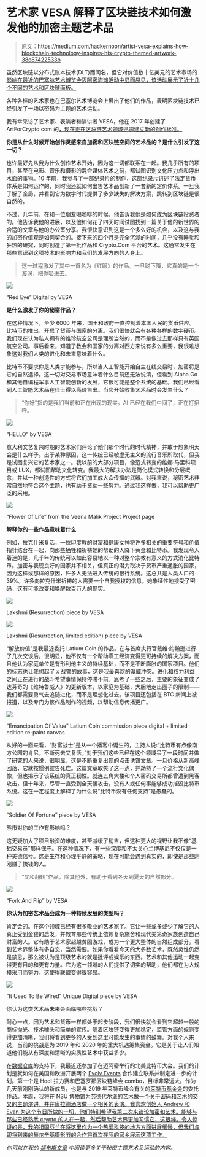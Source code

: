 # 艺术家 VESA 解释了区块链技术如何激发他的加密主题艺术品

> 原文：<https://medium.com/hackernoon/artist-vesa-explains-how-blockchain-technology-inspires-his-crypto-themed-artwork-38e87422533b>

虽然区块链以分布式账本技术(DLT)而闻名，但它对价值数十亿美元的艺术市场的[影响在最近的巴塞尔艺术博览会迈阿密海滩活动中显而易见，该活动展示了近十几个不同的艺术和区块链面板。](https://www.forbes.com/sites/rachelwolfson/2018/12/12/blockchains-impact-on-the-billion-dollar-art-market-debated-during-miami-art-week/#43eb3b0d239a)

各种各样的艺术家也在巴塞尔艺术博览会上展出了他们的作品，表明区块链技术已经引发了一场以密码为主题的艺术运动。

我有幸采访了艺术家、表演者和演讲者 VESA，他在 2017 年创建了 ArtForCrypto.com 的[，现在正在区块链艺术领域迅速建立新的创作标准。](https://www.artforcrypto.com/)

**你是从什么时候开始创作灵感来自加密和区块链空间的艺术品的？是什么引发了这一切？**

也许最好先从我为什么创作艺术开始，因为这一切都联系在一起。我几乎所有的项目，甚至在电影、音乐和摄影的混合媒体艺术之前，都试图识别文化压力点和浮出水面的事物。10 年前，我参与了一部纪录片的制作，这部纪录片讲述了法定货币体系是如何运作的，同时我还就如何出售艺术品创新了一套新的定价体系。一旦我了解了全局，并看到它为数字时代提供了多少缺失的解决方案，跳转到区块链是很自然的。

不过，几年前，在和一位朋友喝咖啡的时候，他告诉我他是如何成为区块链投资者的。他告诉我他的进展，以及他如何花了四天时间试图找到一篇关于他的新世界的合适的文章与他的办公室分享。我很快意识到这是一个多么好的机会，以及这与我的加密价值观是如何契合的。接下来的四个月是完全沉浸的时间，几乎没有睡觉和狂热的研究，同时创造了第一批作品和 Crypto.Com 平台的艺术。这通常发生在那些意识到这项技术的影响力和我们的发展方向的人身上。

> 这一过程激发了其中一首名为《红眼》的作品。一旦聪下降，它真的是一个漩涡，把你吸进去。

![](img/26f1f3a2c7e2f86e23d3d216a6efa836.png)

“Red Eye” Digital by VESA

**是什么激发了你的秘密作品？**

在这种情况下，至少 6000 年来，国王和政府一直控制着本国人民的货币供应。比特币的推出，开启了货币与国家的分离。我们很快就会有各种各样的数字硬币。我们现在认为私人拥有的维珍航空公司是理所当然的，而不是像过去那样只有英国航空公司。事后看来，知道了教会和国家的分离对西方来说有多么重要，我很难想象这对我们人类的进化和未来意味着什么。

比特币不要求你是人类才能参与，所以当人工智能开始自主在线交易时，加密将是它的自然选择。这一切对交易市场意味着什么目前还无法说清，但看到 Alpha Go 和其他自编程军事人工智能创新的发展，它很可能是整个系统的基础。我们已经看到人工智能艺术品在佳士得以高价售出。当它开始收集艺术品时会发生什么？

> “你好”指的是我们当前和正在出现的现实。AI 已经在我们中间了，正在打招呼。

![](img/25829e6b5f8381d466b21654cc9b03bc.png)

“HELLO” by VESA

意大利文艺复兴时期的艺术家们评论了他们那个时代的时代精神，并敢于想象明天会是什么样子。出于某种原因，这一传统已经被虚无主义的流行音乐所取代，但我是试图复兴它的艺术家之一。我以前的大部分项目，像范式转变的维娜·马里科项目或 LUX，都试图帮助文化转变。我最大的解决办法是简化模式转换和分层概念，并以一种创造性的方式将它们加工成大众传播的武器。对我来说，秘密艺术非常自然地符合这个主题，也有助于资助一些努力。通过我这样做，我可以帮助更广泛的采用。

![](img/60c87323bfc5b13f92dec19519958ad7.png)

“Flower Of Life” from the Veena Malik Project Project page

**解释你的一些作品意味着什么**

例如，拉克什米复活，一位印度教的财富和健康女神将许多相关的重要符号和价值指针结合在一起，向那些牺牲和祈祷她的帮助的人降下黄金和比特币。我发现令人着迷的是，几千年的传统可以如此容易地以一种对整个宗教有意义的方式消化比特币。加密与表现良好的国家并不相关，但真正的潜力取决于货币严重通胀的国家，因为这样或那样的原因，许多人无法进入传统的银行系统。这总共是人类人口的 39%。许多向拉克什米祈祷的人需要一个自我授权的信息。她象征性地接受了密码，这有可能改变和唤醒数百万人的现实。

![](img/182e448859cbd0a3a87b04eb1ec301fa.png)

Lakshmi (Resurrection) piece by VESA

![](img/2a2e706c6086650a29dbc79cd7fdfd04.png)

Lakshmi (Resurrection, limited edition) piece by VESA

“解放价值”是我最近委托 Latium Coin 的作品。在与首席执行官戴维·约翰逊进行了几次交谈后，很明显，他不仅有一个帮助零工经济变得更可持续的解决方案，而且他认为家庭单位是有形利他主义的持续基础，而不是不断膨胀的国家项目。他们的标志也让我想起了 x 战警的故事，这是我最喜欢的漫威冲突。进化和权力利益之间正在进行的战斗希望事情保持停滞不前。思考了一些之后，主要的象征变成了达芬奇的《维特鲁威人》的更新版本，以家庭为基础，大胆地走出圈子的限制——我们都需要勇气去追随进化，而不是理想化过去。该项目还包括在 BTC 新闻上被报道，以及专门为该作品制作的视频，以帮助信息传播更广。

![](img/611606d1f3fd27bc8d29a55e650d27ba.png)

“Emancipation Of Value”
Latium Coin commission piece digital + limited edition re-paint canvas

从好的一面来看，“财富战士”是从一个播客中诞生的，主持人说:“比特币有点像南方公园的肯尼。不断死去又复活。”对于我们这些已经在这个领域呆了一段时间并做了研究的人来说，很明显，这是不断重复出现的点击诱饵文章。一旦价格从新高峰回落，它就按惯例宣告死亡。这篇文章取笑了这一点，并劫持了一个流行文化偶像，但也揭示了该系统的真正韧性。就连五角大楼和个人密码交易所都曾遭到黑客攻击，但十年来，尽管一直受到全天候攻击，没有人或任何事能够成功摧毁比特币系统。这在一定程度上解释了为什么说“比特币没有任何支持”是愚蠢的。

![](img/dd99b5dcc9899d6163ce07b36aa210b6.png)

“Soldier Of Fortune” piece by VESA

熊市对你的工作有影响吗？

这无疑加大了项目融资的难度，甚至减缓了销售，但这种更大的视野让我不像“基础交易员”那样保守。在这种情况下，有一些深度和不太关心兰博基尼不仅仅是一种美德信号。这是生存和心理平静的策略，现在可能会遇到真实的，即使是那些刚刚赚了快钱的人。

> “叉和翻转”作品，除其他外，有助于看到冬天到夏天的自然部分。

![](img/49a710eeba60d178c01dd451e474aca8.png)

“Fork And Flip” by VESA

**你认为加密艺术品会成为一种持续发展的类型吗？**

肯定会的。在这个领域已经有很多敬业的艺术家了。它让一些或多或少了解它的人真正受到金钱的启发，并教育那些传统上依赖复杂施舍和现代美第奇家族创造自己财富的人。它有助于艺术家超越贫困游戏，成为一个更大整体的自然组成部分。看到艺术界整体有多自恋，当然需要。如果你看看今天的大多数艺术，既然灵性仍然是禁忌，那么被认为是顶级艺术的就是批评或娱乐的东西。艺术和其他运动一起变得更有目的和更有力量。它为这一领域的人们提供了切实的帮助，他们都在为大规模采用而努力，这使得联盟变得很容易。

![](img/39bdbc738739adda6aaa9c3051d82b2d.png)

“It Used To Be Wired” Unique Digital piece by VESA

你认为这类艺术品未来会面临哪些挑战？

耐心一点，因为艺术和货币一样都处于起步阶段，我们很快就会看到它超越一般的商标抛光、技术噱头和简单的宣传。随着区块链变得更加稳定，监管方面的规则变得更加清晰，我们将看到更多的人受到这里可能发生的事情的鼓舞。对我个人来说，当前的挑战是为 2019 年和 2020 年的重大机遇筹集资金。它是关于让人们知道他们能从有深度和清晰的实质性艺术中获益多少。

在[数据仓库](https://databunker1.com/)的支持下，我最近还参加了在迈阿密举行的北美比特币大会。我们的计划是就如何在美国和欧洲开展两个 [Evolv Events](https://evolv.events/) 合作建立联系并制定进一步的计划。第一个是 Hodl 拉力赛和巴塞罗那区块链峰会 combo，目标非常远大。作为几天前刚刚确认的新成员，也是与 2019 年莱特币峰会有关的[莱特币基金会](https://litecoin-foundation.org/)的委托作品。本周，我将在 NSU 博物馆为劳德代尔堡的[艺术做一个关于密码和艺术的交叉的主题演讲，并在康拉德酒店做一个相关的表演。我喜欢创始人 Andrew 和 Evan 为这个节日所做的一切，他们特别希望我第二次来谈论加密和艺术。能够与那些已经熟悉 crypto 的人在一起，然后帮助艺术界更加习惯它，这很棒。令人惊讶的是，我的祖国芬兰在将这里作为一个热爱科技的地方方面进展缓慢，但我们与即将到来的赫尔辛基摄影节的合作将首次在我的家乡展示这项工作。](https://www.artftlauderdale.com/)

*你可以在我的* [*福布斯文章*](https://www.forbes.com/sites/rachelwolfson/2019/01/23/blockchain-technology-has-inspired-an-entire-crypto-themed-artwork-movement/#4be371b1eedd) *中阅读更多关于秘密主题艺术品运动的内容。*